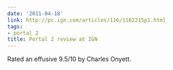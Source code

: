 ```yaml
---
date: '2011-04-18'
link: http://pc.ign.com/articles/116/1162215p1.html
tags:
- portal 2
title: Portal 2 review at IGN
---
```


Rated an effusive 9.5/10 by Charles Onyett.

